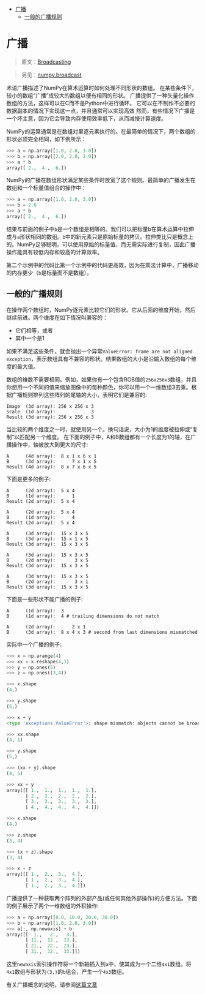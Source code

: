 
<!-- TOC -->

- [广播](#广播)
  - [一般的广播规则](#一般的广播规则)

<!-- /TOC -->


# 广播

> 原文：[Broadcasting](https://docs.scipy.org/doc/numpy/user/basics.broadcasting.html)

> 另见：[numpy.broadcast](https://docs.scipy.org/doc/numpy/reference/generated/numpy.broadcast.html#numpy.broadcast)

术语广播描述了NumPy在算术运算时如何处理不同形状的数组。 在某些条件下，较小的数组“广播”成较大的数组以便有相同的形状。 广播提供了一种矢量化操作数组的方法，这样可以在C而不是Python中进行循环。 它可以在不制作不必要的数据副本的情况下实现这一点，并且通常可以实现高效 然而，有些情况下广播是一个坏主意，因为它会导致内存使用效率低下，从而减慢计算速度。

NumPy的运算通常是在数组对里逐元素执行的。在最简单的情况下，两个数组的形状必须完全相同，如下例所示：

```python
>>> a = np.array([1.0, 2.0, 3.0])
>>> b = np.array([2.0, 2.0, 2.0])
>>> a * b
array([ 2.,  4.,  6.])
```

NumPy的广播在数组形状满足某些条件时放宽了这个规则。最简单的广播发生在数组和一个标量值组合的操作中：

```python
>>> a = np.array([1.0, 2.0, 3.0])
>>> b = 2.0
>>> a * b
array([ 2.,  4.,  6.])
```

结果与前面的例子中`b`是一个数组是相等的。我们可以把标量b在算术运算中拉伸成与`a`形状相同的数组。`b`中的新元素只是原始标量的拷贝。拉伸类比只是概念上的。NumPy足够聪明，可以使用原始的标量值，而无需实际进行复制，因此广播操作能具有较低内存和较高的计算效率。

第二个示例中的代码比第一个示例中的代码更高效，因为在乘法计算中，广播移动的内存更少（`b`是标量而不是数组）。

## 一般的广播规则

在操作两个数组时，NumPy逐元素比较它们的形状。它从后面的维度开始，然后继续前进。两个维度在如下情况叫兼容的：

* 它们相等，或者
* 其中一个是1
  
如果不满足这些条件，就会抛出一个异常`ValueError: frame are not aligned exception`，表示数组具有不兼容的形状。结果数组的大小是沿输入数组的每个维度的最大值。

数组的维数不需要相同。例如，如果你有一个包含RGB值的`256x256x3`数组，并且你想用一个不同的值来缩放图像中的每种颜色，你可以用一个一维数组3去乘。根据广播规则排列这些阵列的尾轴的大小，表明它们是兼容的:

```
Image  (3d array): 256 x 256 x 3
Scale  (1d array):             3
Result (3d array): 256 x 256 x 3
```

当比较的两个维度之一时，就使用另一个。换句话说，大小为1的维度被拉伸或“复制”以匹配另一个维度。
在下面的例子中，A和B数组都有一个长度为1的轴，在广播操作中，轴被放大到更大的尺寸:

```
A      (4d array):  8 x 1 x 6 x 1
B      (3d array):      7 x 1 x 5
Result (4d array):  8 x 7 x 6 x 5
```

下面是更多的例子:

```
A      (2d array):  5 x 4
B      (1d array):      1
Result (2d array):  5 x 4

A      (2d array):  5 x 4
B      (1d array):      4
Result (2d array):  5 x 4

A      (3d array):  15 x 3 x 5
B      (3d array):  15 x 1 x 5
Result (3d array):  15 x 3 x 5

A      (3d array):  15 x 3 x 5
B      (2d array):       3 x 5
Result (3d array):  15 x 3 x 5

A      (3d array):  15 x 3 x 5
B      (2d array):       3 x 1
Result (3d array):  15 x 3 x 5
```

下面是一些形状不能广播的例子:

```
A      (1d array):  3
B      (1d array):  4 # trailing dimensions do not match

A      (2d array):      2 x 1
B      (3d array):  8 x 4 x 3 # second from last dimensions mismatched
```

实际中一个广播的例子:

```python
>>> x = np.arange(4)
>>> xx = x.reshape(4,1)
>>> y = np.ones(5)
>>> z = np.ones((3,4))

>>> x.shape
(4,)

>>> y.shape
(5,)

>>> x + y
<type 'exceptions.ValueError'>: shape mismatch: objects cannot be broadcast to a single shape

>>> xx.shape
(4, 1)

>>> y.shape
(5,)

>>> (xx + y).shape
(4, 5)

>>> xx + y
array([[ 1.,  1.,  1.,  1.,  1.],
       [ 2.,  2.,  2.,  2.,  2.],
       [ 3.,  3.,  3.,  3.,  3.],
       [ 4.,  4.,  4.,  4.,  4.]])

>>> x.shape
(4,)

>>> z.shape
(3, 4)

>>> (x + z).shape
(3, 4)

>>> x + z
array([[ 1.,  2.,  3.,  4.],
       [ 1.,  2.,  3.,  4.],
       [ 1.,  2.,  3.,  4.]])
```

广播提供了一种获取两个阵列的外部产品(或任何其他外部操作)的方便方法。下面的例子展示了两个一维数组的外积操作:

```python
>>> a = np.array([0.0, 10.0, 20.0, 30.0])
>>> b = np.array([1.0, 2.0, 3.0])
>>> a[:, np.newaxis] + b
array([[  1.,   2.,   3.],
       [ 11.,  12.,  13.],
       [ 21.,  22.,  23.],
       [ 31.,  32.,  33.]])
```

这里``newaxis``索引操作符将一个新轴插入到``a``中，使其成为一个二维``4x1``数组。将``4x1``数组与形状为``(3,)``的``b``组合，产生一个``4x3``数组。

有关广播概念的说明，请参阅[这篇文章](http://wiki.scipy.org/EricsBroadcastingDoc)